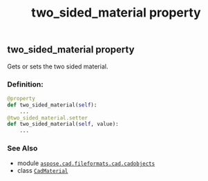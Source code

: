 ﻿---
title: two_sided_material property
second_title: Aspose.CAD for Python via .NET API References
description: 
type: docs
weight: 1140
url: /python-net/aspose.cad.fileformats.cad.cadobjects/cadmaterial/two_sided_material/
is_root: false
---

## two_sided_material property


Gets or sets the two sided material.
### Definition:
```python
@property
def two_sided_material(self):
    ...
@two_sided_material.setter
def two_sided_material(self, value):
    ...
```

### See Also
* module [`aspose.cad.fileformats.cad.cadobjects`](../../)
* class [`CadMaterial`](/cad/python-net/aspose.cad.fileformats.cad.cadobjects/cadmaterial)

